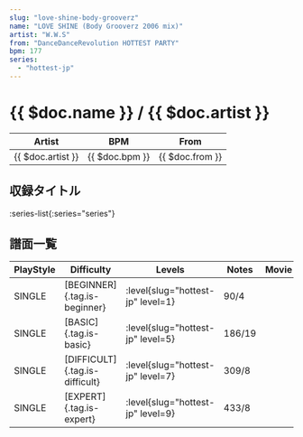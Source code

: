 ```yaml
---
slug: "love-shine-body-grooverz"
name: "LOVE SHINE (Body Grooverz 2006 mix)"
artist: "W.W.S"
from: "DanceDanceRevolution HOTTEST PARTY"
bpm: 177
series:
  - "hottest-jp"
---
```


# {{ $doc.name }} / {{ $doc.artist }}

|Artist|BPM|From|
|------|---|----|
|{{ $doc.artist }}|{{ $doc.bpm }}|{{ $doc.from }}|

## 収録タイトル

:series-list{:series="series"}

## 譜面一覧

|PlayStyle|Difficulty|Levels|Notes|Movie|
|---------|----------|------|-----|-----|
|SINGLE|[BEGINNER]{.tag.is-beginner}|<div class="field is-grouped is-grouped-multiline"> :level{slug="hottest-jp" level=1}</div>|90/4||
|SINGLE|[BASIC]{.tag.is-basic}|<div class="field is-grouped is-grouped-multiline"> :level{slug="hottest-jp" level=5}</div>|186/19||
|SINGLE|[DIFFICULT]{.tag.is-difficult}|<div class="field is-grouped is-grouped-multiline"> :level{slug="hottest-jp" level=7}</div>|309/8||
|SINGLE|[EXPERT]{.tag.is-expert}|<div class="field is-grouped is-grouped-multiline"> :level{slug="hottest-jp" level=9}</div>|433/8||

